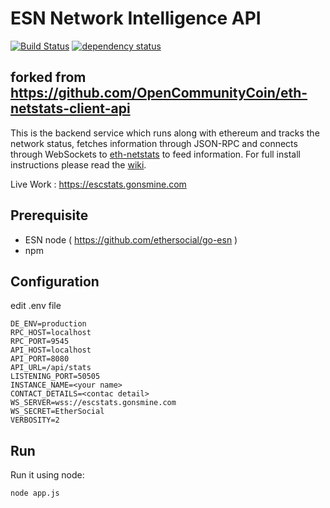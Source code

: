 ESN Network Intelligence API
============
[![Build Status][travis-image]][travis-url] [![dependency status][dep-image]][dep-url]

## forked from https://github.com/OpenCommunityCoin/eth-netstats-client-api

This is the backend service which runs along with ethereum and tracks the network status, fetches information through JSON-RPC and connects through WebSockets to [eth-netstats](https://github.com/turbobit/eth-netstats) to feed information. For full install instructions please read the [wiki](https://github.com/ethereum/wiki/wiki/Network-Status).

Live Work : https://escstats.gonsmine.com


## Prerequisite
* ESN node ( https://github.com/ethersocial/go-esn )
* npm


## Configuration

edit .env file

```
DE_ENV=production
RPC_HOST=localhost
RPC_PORT=9545
API_HOST=localhost
API_PORT=8080
API_URL=/api/stats
LISTENING_PORT=50505
INSTANCE_NAME=<your name>
CONTACT_DETAILS=<contac detail>
WS_SERVER=wss://escstats.gonsmine.com
WS_SECRET=EtherSocial
VERBOSITY=2
```

## Run

Run it using node:

```bash
node app.js
```


[travis-image]: https://travis-ci.org/turbobit/eth-net-intelligence-api.svg
[travis-url]: https://travis-ci.org/turbobit/eth-net-intelligence-api
[dep-image]: https://david-dm.org/turbobit/eth-net-intelligence-api.svg
[dep-url]: https://david-dm.org/turbobit/eth-net-intelligence-api
